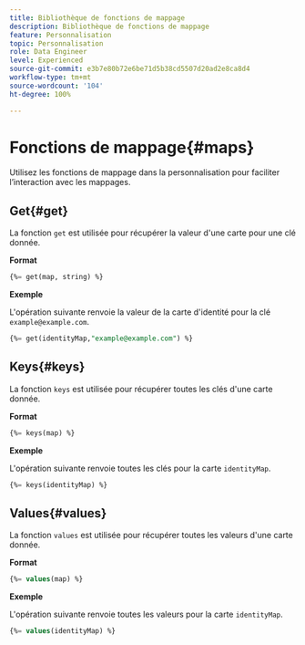 ```yaml
---
title: Bibliothèque de fonctions de mappage
description: Bibliothèque de fonctions de mappage
feature: Personnalisation
topic: Personnalisation
role: Data Engineer
level: Experienced
source-git-commit: e3b7e80b72e6be71d5b38cd5507d20ad2e8ca8d4
workflow-type: tm+mt
source-wordcount: '104'
ht-degree: 100%

---
```


# Fonctions de mappage{#maps}

Utilisez les fonctions de mappage dans la personnalisation pour faciliter l’interaction avec les mappages.

## Get{#get}

La fonction `get` est utilisée pour récupérer la valeur d&#39;une carte pour une clé donnée.

**Format**

```sql
{%= get(map, string) %}
```

**Exemple**

L&#39;opération suivante renvoie la valeur de la carte d&#39;identité pour la clé `example@example.com`.

```sql
{%= get(identityMap,"example@example.com") %}
```

## Keys{#keys}

La fonction `keys` est utilisée pour récupérer toutes les clés d&#39;une carte donnée.

**Format**

```sql
{%= keys(map) %}
```

**Exemple**

L&#39;opération suivante renvoie toutes les clés pour la carte `identityMap`.

```sql
{%= keys(identityMap) %}
```

## Values{#values}

La fonction `values` est utilisée pour récupérer toutes les valeurs d&#39;une carte donnée.

**Format**

```sql
{%= values(map) %}
```

**Exemple**

L&#39;opération suivante renvoie toutes les valeurs pour la carte `identityMap`.

```sql
{%= values(identityMap) %}
```
